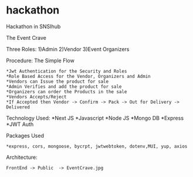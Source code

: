 # hackathon
Hackathon in SNSIhub


The Event Crave

Three Roles: 
    1)Admin
    2)Vendor
    3)Event Organizers

Procedure: The Simple Flow

    *Jwt Authentication for the Security and Roles
    *Role Based Access for the Vendor, Organizers and Admin
    *Vendors can Issue the product for sale
    *Admin Verifies and add the product for sale
    *Organizers can order the Products in the sale
    *Vendors Accepts/Reject
    *If Accepted then Vendor -> Confirm -> Pack -> Out for Delivery -> Delivered

Technology Used:
    *Next JS
    *Javascript
    *Node JS
    *Mongo DB
    *Express
    *JWT Auth

Packages Used

    *express, cors, mongoose, bycrpt, jwtwebtoken, dotenv,MUI, yup, axios


Architecture:

    FrontEnd -> Public  -> EventCrave.jpg